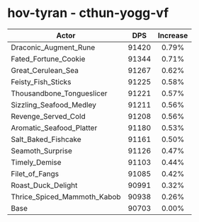 # hov-tyran - cthun-yogg-vf
| Actor | DPS | Increase |
|---|:---:|:---:|
|Draconic_Augment_Rune|91420|0.79%|
|Fated_Fortune_Cookie|91344|0.71%|
|Great_Cerulean_Sea|91267|0.62%|
|Feisty_Fish_Sticks|91225|0.58%|
|Thousandbone_Tongueslicer|91221|0.57%|
|Sizzling_Seafood_Medley|91211|0.56%|
|Revenge_Served_Cold|91208|0.56%|
|Aromatic_Seafood_Platter|91180|0.53%|
|Salt_Baked_Fishcake|91161|0.50%|
|Seamoth_Surprise|91126|0.47%|
|Timely_Demise|91103|0.44%|
|Filet_of_Fangs|91085|0.42%|
|Roast_Duck_Delight|90991|0.32%|
|Thrice_Spiced_Mammoth_Kabob|90938|0.26%|
|Base|90703|0.00%|
